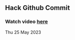 
 ## Hack Github Commit 
 ### Watch video <a href="https://www.youtube.com">here</a> 
 Thu 25 May 2023 

